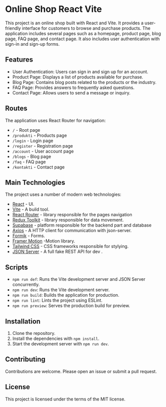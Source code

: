# Online Shop React Vite

This project is an online shop built with React and Vite. It provides a user-friendly interface for customers to browse and purchase products. The application includes several pages such as a homepage, product page, blog page, FAQ page, and contact page. It also includes user authentication with sign-in and sign-up forms.

## Features

- User Authentication: Users can sign in and sign up for an account.
- Product Page: Displays a list of products available for purchase.
- Blog Page: Contains blog posts related to the products or the industry.
- FAQ Page: Provides answers to frequently asked questions.
- Contact Page: Allows users to send a message or inquiry.

## Routes

The application uses React Router for navigation:

- `/` - Root page
- `/produkti` - Products page
- `/login` - Login page
- `/register` - Registration page
- `/account` - User account page
- `/blogs` - Blog page
- `/faq` - FAQ page
- `/kontakti` - Contact page

## Main Technologies

The project uses a number of modern web technologies:

- [React](https://reactjs.org/) - UI.
- [Vite](https://vitejs.dev/) - A build tool.
- [React Router](https://reactrouter.com/) - library responsible for the pages navigation
- [Redux Toolkit](https://redux-toolkit.js.org/) - library responsible for data movement.
- [Supabase](https://supabase.io/) - platform responsible for the backend part and database
- [Axios](https://axios-http.com/) - A HTTP client for communication with json-server.
- [Formik](https://formik.org/) - Forms.
- [Framer Motion](https://www.framer.com/api/motion/) -Motion library.
- [Tailwind CSS](https://tailwindcss.com/) - CSS frameworks responsible for stylying.
- [JSON Server](https://github.com/typicode/json-server) - A full fake REST API for dev .

## Scripts

- `npm run def`: Runs the Vite development server and JSON Server concurrently.
- `npm run dev`: Runs the Vite development server.
- `npm run build`: Builds the application for production.
- `npm run lint`: Lints the project using ESLint.
- `npm run preview`: Serves the production build for preview.

## Installation

1. Clone the repository.
2. Install the dependencies with `npm install`.
3. Start the development server with `npm run dev`.

## Contributing

Contributions are welcome. Please open an issue or submit a pull request.

## License

This project is licensed under the terms of the MIT license.
